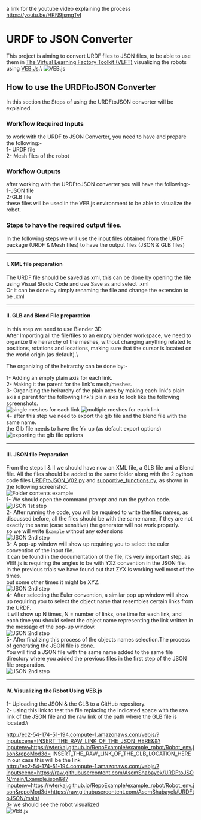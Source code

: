 a link for the youtube video explaining the process https://youtu.be/HKN9jsmgTvI

# URDF to JSON Converter

This project is aiming to convert URDF files to JSON files, to be able to use them in [The Virtual Learning Factory Toolkit (VLFT)]('https://virtualfactory.gitbook.io/vlft/') visualizing the robots using [VEB.Js]('https://virtualfactory.gitbook.io/vlft/tools/vebjs').\
![VEB.js](https://github.com/AsemShabayek/Digital_Factory_T1/blob/main/Screenshots/a%20robot%20inside%20the%20VEB.js.png)

## How to use the URDFtoJSON Converter
In this section the Steps of using the URDFtoJSON converter will be explained.
### Workflow Required Inputs
to work with the URDF to JSON Converter, you need to have and prepare the following:-\
1- URDF file\
2- Mesh files of the robot

### Workflow Outputs
after working with the URDFtoJSON converter you will have the following:-\
1-JSON file\
2-GLB file\
these files will be used in the VEB.js environment to be able to visualize the robot.
### Steps to have the required output files.
In the following steps we will use the input files obtained from the URDF package (URDF & Mesh files) to have the output files (JSON & GLB files)
___
#### I. XML file preparation
The URDF file should be saved as xml, this can be done by opening the file using Visual Studio Code and use Save as and select .xml\
Or it can be done by simply renaming the file and change the extension to be .xml
___
#### II. GLB and Blend File preparation
In this step we need to use Blender 3D\
After Importing all the file/files to an empty blender workspace, we need to organize the heirarchy of the meshes, without changing anything related to positions, rotations and locations, making sure that the cursor is located on the world origin (as default).\

The organizing of the heirarchy can be done by:-

1- Adding an empty plain axis for each link. \
2- Making it the parent for the link's mesh/meshes. \
3- Organizing the heirarchy of the plain axes by making each link's plain axis a parent for the following link's plain axis to look like the following screenshots.\
![single meshes for each link](https://github.com/AsemShabayek/Digital_Factory_T1/blob/main/Screenshots/Parents%20Heirarchy%20single%20meshes.png)
![multiple meshes for each link](https://github.com/AsemShabayek/Digital_Factory_T1/blob/main/Screenshots/Parents%20Heirarchy%20multiple%20meshes.png)\
4- after this step we need to export the glb file and the blend file with the same name.\
the Glb file needs to have the Y+ up (as default export options)\
![exporting the glb file options](https://github.com/AsemShabayek/Digital_Factory_T1/blob/main/Screenshots/GLB%20export%20options.png)
___
#### III. JSON file Preparation
From the steps I & II we should have now an XML file, a GLB file and a Blend file.
All the files should be added to the same folder along with the 2 python code files [URDFtoJSON_V02.py]() and [supportive_functions.py](), as shown in the following screenshot. \
![Folder contents example](https://github.com/AsemShabayek/Digital_Factory_T1/blob/main/Screenshots/folder%20contents.png)\
1- We should open the command prompt and run the python code.\
![JSON 1st step](https://github.com/AsemShabayek/Digital_Factory_T1/blob/main/Screenshots/Json%201st%20step.png)\
2- After running the code, you will be required to write the files names, as discussed before, all the files should be with the same name, if they are not exactly the same (case sensitive) the generator will not work properly.\
so we will write `Example` without any extensions\
![JSON 2nd step](https://github.com/AsemShabayek/Digital_Factory_T1/blob/main/Screenshots/Json%202nd%20step.png)\
3- A pop-up window will show up requiring you to select the euler convention of the input file.\
It can be found in the documentation of the file, it’s very important step, as VEB.js is requiring the angles to be with YXZ convention in the JSON file.\
In the previous trials we have found out that ZYX is working well most of the times.\
but some other times it might be XYZ.\
![JSON 2nd step](https://github.com/AsemShabayek/Digital_Factory_T1/blob/main/Screenshots/Json%203rd%20step.png)\
4- After selecting the Euler convention, a similar pop up window will show up requiring you to select the object name that resembles certain links from the URDF.\
it will show up N times, N = number of links, one time for each link, and each time you should select the object name representing the link written in the message of the pop-up window.\
![JSON 2nd step](https://github.com/AsemShabayek/Digital_Factory_T1/blob/main/Screenshots/JSON%204th%20Step.png)\
5- After finalizing this process of the objects names selection.The process of generating the JSON file is done.\
You will find a JSON file with the same name added to the same file directory where you added the previous files in the first step of the JSON file preparation.\
![JSON 2nd step](https://github.com/AsemShabayek/Digital_Factory_T1/blob/main/Screenshots/JSON%205th%20STep.png)
___
#### IV. Visualizing the Robot Using VEB.js
1- Uploading the JSON & the GLB to a GitHub repository.\
2- using this link to test the file replacing the indicated space with the raw link of the JSON file and the raw link of the path where the GLB file is located.\

http://ec2-54-174-51-194.compute-1.amazonaws.com/vebjs/?inputscene=INSERT_THE_RAW_LINK_OF_THE_JSON_HERE&&?inputenv=https://wterkaj.github.io/RepoExample/example_robot/Robot_env.json&repoMod3d= INSERT_THE_RAW_LINK_OF_THE_GLB_LOCATION_HERE\
in our case this will be the link\
http://ec2-54-174-51-194.compute-1.amazonaws.com/vebjs/?inputscene=https://raw.githubusercontent.com/AsemShabayek/URDFtoJSON/main/Example.json&&?inputenv=https://wterkaj.github.io/RepoExample/example_robot/Robot_env.json&repoMod3d=https://raw.githubusercontent.com/AsemShabayek/URDFtoJSON/main/ \
3- we should see the robot visualized\
![VEB.js](https://github.com/AsemShabayek/Digital_Factory_T1/blob/main/Screenshots/a%20robot%20inside%20the%20VEB.js.png)
